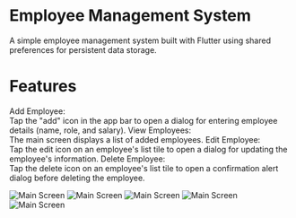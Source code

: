 # Employee Management System

A simple employee management system built with Flutter using shared preferences for persistent data storage.

# Features
Add Employee:   
Tap the "add" icon in the app bar to open a dialog for entering employee details (name, role, and salary).
View Employees:   
The main screen displays a list of added employees.
Edit Employee:  
Tap the edit icon on an employee's list tile to open a dialog for updating the employee's information.
Delete Employee:  
Tap the delete icon on an employee's list tile to open a confirmation alert dialog before deleting the employee.

![Main Screen](https://github.com/5-abdulsami/flutter_employee_management_system/assets/images/main_screen.jpg)
![Main Screen](https://github.com/5-abdulsami/flutter_employee_management_system/assets/images/add_employee.jpg)
![Main Screen](https://github.com/5-abdulsami/flutter_employee_management_system/assets/images/delete_employee.jpg)
![Main Screen](https://github.com/5-abdulsami/flutter_employee_management_system/assets/images/edit_employee.jpg)
![Main Screen](https://github.com/5-abdulsami/flutter_employee_management_system/assets/images/empty_list.jpg)




